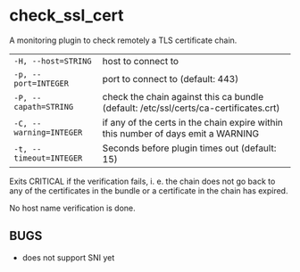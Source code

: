 # check\_ssl\_cert

A monitoring plugin to check remotely a TLS certificate chain.

|   |   |
|---|---|
| `-H, --host=STRING` | host to connect to |
| `-p, --port=INTEGER` | port to connect to (default: 443) |
| `-P, --capath=STRING` |  check the chain against this ca bundle (default: /etc/ssl/certs/ca-certificates.crt)|
| `-C, --warning=INTEGER` | if any of the certs in the chain expire within this number of days emit a WARNING |
| `-t, --timeout=INTEGER` | Seconds before plugin times out (default: 15) |

Exits CRITICAL if the verification fails, i. e. the chain does not go back to any
of the certificates in the bundle or a certificate in the chain has expired.

No host name verification is done.

## BUGS

* does not support SNI yet
